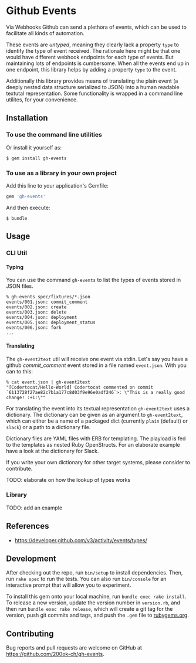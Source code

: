 # Github Events

Via Webhooks Github can send a plethora of events, which can be used
to facilitate all kinds of automation.

These events are _untyped_, meaning they clearly lack a property
`type` to identify the type of event received. The rationale here
might be that one would have different webhook endpoints for each type
of events. But maintaining lots of endpoints is cumbersome. When all
the events end up in one endpoint, this library helps by adding a
property `type` to the event.

Additionally this library provides means of translating the plain
event (a deeply nested data structure serialized to JSON) into a human
readable textutal representation. Some functionality is wrapped in a
command line utilites, for your convenience.


## Installation

### To use the command line utilities

Or install it yourself as:

    $ gem install gh-events

### To use as a library in your own project

Add this line to your application's Gemfile:

```ruby
gem 'gh-events'
```

And then execute:

    $ bundle


## Usage

### CLI Util

#### Typing

You can use the command `gh-events` to list the types of events
stored in JSON files.

```
% gh-events spec/fixtures/*.json
events/001.json: commit_comment
events/002.json: create
events/003.json: delete
events/004.json: deployment
events/005.json: deployment_status
events/006.json: fork
...
```

#### Translating

The `gh-event2text` util will receive one event via stdin. Let's say
you have a github _commit_comment_ event stored in a file named
`event.json`. With you can to this:

```
% cat event.json | gh-event2text
"[Codertocat/Hello-World] Codertocat commented on commit `6113728f27ae82c7b1a177c8d03f9e96e0adf246`>: \"This is a really good change! :+1:\""
```

For translating the event into its textual representation
`gh-event2text` uses a dictionary. The dictionary can be given as an
argument to `gh-event2text`, which can either be a name of a packaged
dict (currently `plain` (default) or `slack`) or a path to a
dictionary file.

Dictionary files are YAML files with ERB for templating. The playload
is fed to the templates as nested Ruby OpenStructs. For an elaborate
example have a look at the dictionary for Slack.

If you write your own dictionary for other target systems, please
consider to contribute.

TODO: elaborate on how the lookup of types works


### Library

TODO: add an example


## References

- https://developer.github.com/v3/activity/events/types/

## Development

After checking out the repo, run `bin/setup` to install dependencies. Then, run `rake spec` to run the tests. You can also run `bin/console` for an interactive prompt that will allow you to experiment.

To install this gem onto your local machine, run `bundle exec rake install`. To release a new version, update the version number in `version.rb`, and then run `bundle exec rake release`, which will create a git tag for the version, push git commits and tags, and push the `.gem` file to [rubygems.org](https://rubygems.org).

## Contributing

Bug reports and pull requests are welcome on GitHub at https://github.com/200ok-ch/gh-events.
